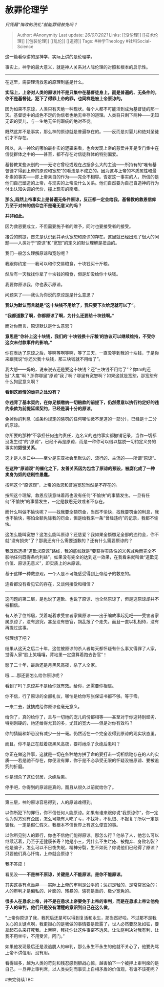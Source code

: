 # 赦罪伦理学
*只凭藉“悔改的洗礼”就能罪得赦免吗？*

> Author: #Anonymity 
Last update: *26/07/2021* 
Links: [[没伦理]] [[技术伦理]] [[包装伦理]] [[乱伦]] [[道德]]
Tags: #神学Theology  #社科Social-Science 
  

这一篇看似讲的是神学，实际上讲的是伦理学。

事实上，神学的最大意义，就是神人关系对人际伦理的对照和根本的启示性。

---

在这里，需要理清救恩的原理到底是什么。

**实际上，上帝对人类的原谅并不是只集中在基督徒身上，而是普遍的、无条件的。你不是基督徒，犯下了得罪上帝的罪，也同样是被上帝原谅的。**

因为如果不原谅，人类只有灭绝一种现状。每个人都不可能活到成为基督徒的那一天。基督徒中的成色不足的伪信者也绝无幸存的道理。人类将只剩下两种——无知无识的婴儿，与一生绝无任何瑕疵的绝对圣徒。

既然这并不是事实，那么神的原谅就是普遍存在的。——反而是对婴儿和绝对圣徒们才不存在。

所以，从一神论的哪怕最朴实的逻辑来看，也会发现上帝的慈爱并非是专门集中在信徒群体之中的——甚至，都不存在对信徒群体的特别偏爱。

基督教某些派别的——无论它曾经或现在占据多么大的主流——所持有的“唯有基督徒才得到上帝的原谅和宽恕”的看法是不成立的。因为这与上帝的本质属性和最朴素的事实——即上帝亲自的作为——完全不相容。否定这一事实的人，所信的是他们自己塑造的上帝，与现实的上帝没什么关系。他们自然要为自己自造神的行为付出认知失调的代价，撞上现实的南墙。

**那么,既然上帝事实上是普遍无条件原谅，反正都一定会给我，基督教的救恩信仰乃至于对神的信仰岂不是毫无意义的吗？**

**并非如此。**

因为救恩要成立，不但需要施予者的赠予，同时也要接受者的接受。

接受的前提，首先是认识到并承认宽恕和原谅的存在。这里就已经出现了很大的问题——人类对于“原谅”和“宽恕”的定义的默认理解是扭曲的。

我们一般怎么理解原谅和宽恕呢？

我跟你约定——我可以和你交易粮食，十块钱买十斤粮。

然后有一天我找你拿了十块钱的粮食，但是却没给你十块钱。

我要你原谅我，你也表示原谅。

问题来了——我认为你说的原谅是是什么意思？

**我认为默认而言就是“这十块钱不用给了，我只要下次给足就可以了”。**

**“我都道歉了啊，你都原谅了啊，为什么还要给十块钱啊。”**

而对你而言，原谅默认是什么意思？

**意思是“你补上这十块钱，我们的‘十块钱换十斤粮’的协议可以继续维持，不受你这次未付款事件的影响。”**

你在表达了原谅之后，等啊等啊等啊，等了三天，一直没等到我的十块钱，于是你来跟我说“你还欠我十块钱，那三块钱就不用给了”。

我大怒——妈的，说来说去还是要这十块钱？还“三块钱不用给了”？你tm的还挺“大度”啊？那你哪里“原谅”我了啊？哪里有宽恕啊？如果这就是宽恕，那宽恕有什么狗屁意义啊？

**看到这剧情的诡异之处没有？**

**你违背了基本契约，在你足额缴纳一切赔款的前提下，仍然愿意以执行约定好的违约条款为前提延续契约，已经是满十分的原谅。**

免掉你的利息（或条约规定的惩罚的任何哪怕微不足道的一部分），已经是十二分的原谅。

你所要的那种“不承担任何违约责任，连名义的违约事实都撤销记录，当作一切都没发生过”的“原谅”，已经不再是原谅，而是一种你可以借以摆脱一切约定义务的事实的**奴役关系**。

这才是人类口中——至少是东亚社会里默认的、流行的、主流的——所谓“原谅”。

**在这种“原谅观”的催化之下，友善关系因为包含了原谅的预设，被腐化成了一种卖身为奴的悲剧性愚蠢。**

  

按照这个“原谅观”，上帝的救恩和普遍宽恕当然是不存在的。

按照这个理解，救恩应该意味着再也没有任何“不愉快”的事情发生。一旦有任何“不愉快”的事情发生，一定是救恩无效或者不存在。

而什么叫做不愉快呢？——找我要全额罚金，当然不愉快，找我要罚金的利息，我也不愉快，哪怕全额免除我的罚金，但是给我来一条“曾经违约”的记录，我都不愉快。

这怎么能叫宽恕？这怎么能叫原谅？还慈爱？我如果全额缴足全部的违约金，你不就“没有损失”了？那我还有什么需要道歉的？还有什么需要原谅的？

我既然选择“道歉求原谅”路线，我的底线就是“要获得实质性的义务减免而完全不影响任何既得条约利益”。如果没有完全的达到这一效果，在我看来就叫做“道歉无价值、原谅无意义”，即实质上的未原谅。

基于这样一种救恩观，一个人是不可能感受得到上帝给予的救恩的。

连看都没有看见它的存在，又谈何接受和相信？

---

这问题的第二层，是也说了道歉、也说了原谅、也全然原谅了，但是这原谅却并不被相信。

有人杀了位邻居，哭着喊着求受害者家属原谅——出于编故事起见吧——受害者家属原谅了，没有追究，甚至没有告官，胡乱报了个走失。而且一直以礼相待，没有再提过这事。

够理想了吧？

结果从这天之后二十年，这位被原谅的杀人者每天都怀疑有什么事又得罪了人家，觉得人家“脸上笑嘻嘻，背地里一定盘算着跑去告官”！

憋了二十年，最后还是月黑风高夜，杀了人全家。

哦……那还要怎么给你原谅呢？

看到了吗？原谅并不是给你就有效。给你，还需要你相信。

你不信，行了原谅的全部礼仪，哪怕是给你写张保证书都不够。等于零。

一来二去，就搞成给你原谅也毫无意义。

给你了，真的给你了，且与一切祂的宠儿的份都相等——甚至对于你这特别顽劣、特别刚硬的，祂还给得尤其的多，尤其的宽大——但是对你有效吗？

你的猜疑和妒忌没有减少一分一毫。仍然活在一个完全没得到原谅的现实状态里。

而且，你不是正在趁着夜黑风高夜，要将祂杀了永绝后患吗？

你正在做这件事，这就是一切在各种地方拼了命的要打击一切相信祂存在的人的实质——若是祂不存在，你便没有罪，你于是不必承受无限的怀疑没被原谅、要被追究的折磨。

你是想杀了这位邻居，永绝后患。

停手吧，你得到的原谅是真的。而且从很久以前就给你了。

---

第三层，神的原谅容易得到，人的原谅难得到。

以你所犯下的罪行，你不信任何人能原谅。如果有谁来跟你说“我原谅你”，你一定认为对方别有企图，怎么可能有人吃了亏，不找补，不仇恨、不报复？所以一定是骗我，一定是假仁假义。我根本不信世界上有这么便宜的事。

以你所见别人的罪行，你也不信他们能得原谅。那怎么行？他杀了人，他怎么可以继续活着，乃至于还健康长寿？她是小三，凭什么不生烂疮、被抛弃、身败名裂？他是骗子，怎么可以不日夜失眠，精神分裂，生不如死？你说他们已经得了原谅？只要他们真心忏悔，上帝就会原谅？

我不答应！

看见没——**不是神不原谅，关键是人不能原谅。是你不能原谅。**

其实这事有点诡异——实际上上帝的审判是公平的；惩罚是轻的、是常常宽免的；人的审判才是偏私的、片面的、残暴的，惩罚是重的、极少宽免的。

**很多人在恳求上帝，并不是在恳求上帝要免于上帝的审判，而是在恳求上帝让他免于人的审判，他们只是没有清楚的意识到自己在这么做。**

“上帝你原谅了我，我死后还是可以得到复活和永生，那当然好啦。不过那不是我关心的关键点啊，我更担心的是我做的事情要是败露了，世人必然要怒急如狂，要拿起石头来打死我。上帝啊，拜托你让这件事密不透风，让法庭判决对我有利，让我不用坐牢，不用受苦，阿门。”

如果他发现最后还是没逃脱人的审判，那么永生不永生的他就不关心了，他要先骂上帝不讲信用，没有用。

看得越多，越为人类的苛刻和残忍感到胆战心惊，越害怕下一个被押上审判席的是自己。一旦押上审判席，以人类尖刻而事实上自相矛盾的价值观，有谁不该死呢？

  

#未完待续TBC 
